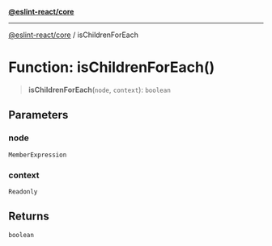 [**@eslint-react/core**](../README.md)

***

[@eslint-react/core](../README.md) / isChildrenForEach

# Function: isChildrenForEach()

> **isChildrenForEach**(`node`, `context`): `boolean`

## Parameters

### node

`MemberExpression`

### context

`Readonly`

## Returns

`boolean`
